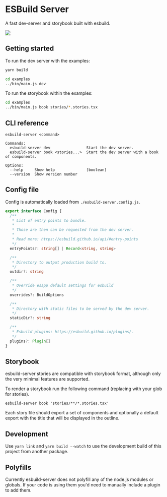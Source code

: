 # ESBuild Server

A fast dev-server and storybook built with esbuild.

<img src="https://img.shields.io/npm/v/@dxos/esbuild-server"/>

## Getting started

To run the dev server with the examples:

```bash
yarn build

cd examples
../bin/main.js dev 
```

To run the storybook within the examples:

```bash
cd examples
../bin/main.js book stories/*.stories.tsx
```

## CLI reference

```
esbuild-server <command>

Commands:
  esbuild-server dev                Start the dev server.
  esbuild-server book <stories...>  Start the dev server with a book of components.

Options:
  --help     Show help              [boolean]
  --version  Show version number  
```

## Config file

Config is automatically loaded from `./esbuild-server.config.js`.

```typescript
export interface Config {
  /**
   * List of entry points to bundle.
   *
   * Those are then can be requested from the dev server.
   *
   * Read more: https://esbuild.github.io/api/#entry-points
   */
  entryPoints?: string[] | Record<string, string>

  /**
   * Directory to output production build to.
   */
  outdir?: string

  /**
   * Override esapp default settings for esbuild
   */
  overrides?: BuildOptions

  /**
   * Directory with static files to be served by the dev server.
   */
  staticDir?: string

  /**
   * Esbuild plugins: https://esbuild.github.io/plugins/.
   */
  plugins?: Plugin[]
}
```

## Storybook

esbuild-server stories are compatible with storybook format, although only the very minimal features are supported.

To render a storybook run the following command (replacing with your glob for stories).

```
esbuild-server book 'stories/**/*.stories.tsx'
```

Each story file should export a set of components and optionally a default export with the title that will be displayed in the outline.

## Development

Use `yarn link` and `yarn build --watch` to use the development build of this project from another package.

## Polyfills

Currently esbuild-server does not polyfill any of the node.js modules or globals. 
If your code is using them you'd need to manually include a plugin to add them.
